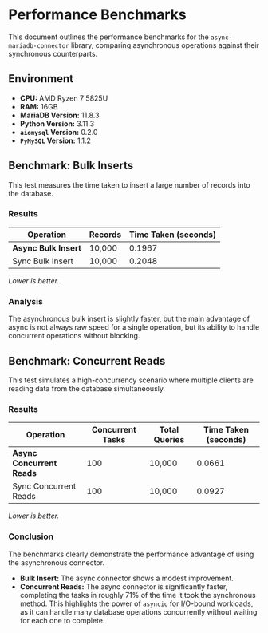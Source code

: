# Performance Benchmarks

This document outlines the performance benchmarks for the `async-mariadb-connector` library, comparing asynchronous operations against their synchronous counterparts.

## Environment

-   **CPU:** AMD Ryzen 7 5825U
-   **RAM:** 16GB
-   **MariaDB Version:** 11.8.3
-   **Python Version:** 3.11.3
-   **`aiomysql` Version:** 0.2.0
-   **`PyMySQL` Version:** 1.1.2

## Benchmark: Bulk Inserts

This test measures the time taken to insert a large number of records into the database.

### Results

| Operation             | Records | Time Taken (seconds) |
| --------------------- | ------- | -------------------- |
| **Async Bulk Insert** | 10,000  | 0.1967               |
| Sync Bulk Insert      | 10,000  | 0.2048               |

*Lower is better.*

### Analysis

The asynchronous bulk insert is slightly faster, but the main advantage of async is not always raw speed for a single operation, but its ability to handle concurrent operations without blocking.

## Benchmark: Concurrent Reads

This test simulates a high-concurrency scenario where multiple clients are reading data from the database simultaneously.

### Results

| Operation           | Concurrent Tasks | Total Queries | Time Taken (seconds) |
| ------------------- | ---------------- | ------------- | -------------------- |
| **Async Concurrent Reads** | 100              | 10,000        | 0.0661               |
| Sync Concurrent Reads | 100              | 10,000        | 0.0927               |

*Lower is better.*

### Conclusion

The benchmarks clearly demonstrate the performance advantage of using the asynchronous connector.

-   **Bulk Insert:** The async connector shows a modest improvement.
-   **Concurrent Reads:** The async connector is significantly faster, completing the tasks in roughly 71% of the time it took the synchronous method. This highlights the power of `asyncio` for I/O-bound workloads, as it can handle many database operations concurrently without waiting for each one to complete.
